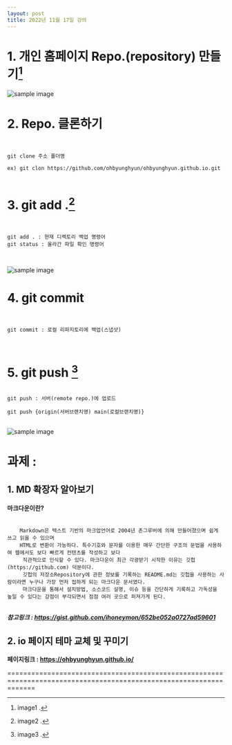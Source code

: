 ```yaml
---
layout: post
title: 2022년 11월 17일 강의
---
```


# 1. 개인 홈페이지 Repo.(repository) 만들기[^1]

![sample image]({{site.baseurl}}/assets/images/post_image/1.jpg)

# 2. Repo. 클론하기

<pre>
<code>

git clone 주소 폴더명

ex) git clon https://github.com/ohbyunghyun/ohbyunghyun.github.io.git
</code>
</pre>


# 3. git add .[^2]

<pre>
<code>

git add . : 현재 디렉토리 백업 명령어
git status : 올라간 파일 확인 명령어

</code>
</pre>

![sample image]({{site.baseurl}}/assets/images/post_image/2.jpg)

# 4. git commit 

<pre>
<code>

git commit : 로컬 리파지토리에 백업(스냅샷)

</code>
</pre>

# 5. git push [^3]
<pre>
<code>
git push : 서버(remote repo.)에 업로드 

git push {origin(서버브랜치명) main(로컬브랜치명)}
</code>
</pre>

![sample image]({{site.baseurl}}/assets/images/post_image/3.jpg)


# **과제 :**
## 1. MD 확장자 알아보기
####    마크다운이란?
<pre>
<code>
    Markdown은 텍스트 기반의 마크업언어로 2004년 존그루버에 의해 만들어졌으며 쉽게 쓰고 읽을 수 있으며    
    HTML로 변환이 가능하다. 특수기호와 문자를 이용한 매우 간단한 구조의 문법을 사용하여 웹에서도 보다 빠르게 컨텐츠를 작성하고 보다   
     직관적으로 인식할 수 있다. 마크다운이 최근 각광받기 시작한 이유는 깃헙(https://github.com) 덕분이다.    
     깃헙의 저장소Repository에 관한 정보를 기록하는 README.md는 깃헙을 사용하는 사람이라면 누구나 가장 먼저 접하게 되는 마크다운 문서였다.    
     마크다운을 통해서 설치방법, 소스코드 설명, 이슈 등을 간단하게 기록하고 가독성을 높일 수 있다는 강점이 부각되면서 점점 여러 곳으로 퍼져가게 된다.
</code>
</pre>

***참고링크 : <https://gist.github.com/ihoneymon/652be052a0727ad59601>***


## 2. io 페이지 테마 교체 및 꾸미기   

**페이지링크 : <https://ohbyunghyun.github.io/>**   
   
   
===================================================================================================================

[^1]: image1 . 
[^2]: image2 . 
[^3]: image3 . 